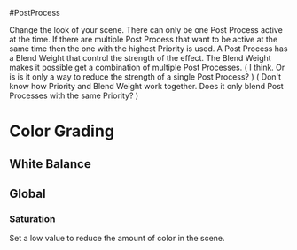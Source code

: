 #PostProcess

Change the look of your scene.
There can only be one Post Process active at the time.
If there are multiple Post Process that want to be active at the same time then the one with the highest Priority is used.
A Post Process has a Blend Weight that control the strength of the effect.
The Blend Weight makes it possible get a combination of multiple Post Processes.
(
I think.
Or is is it only a way to reduce the strength of a single Post Process?
)
(
Don't know how Priority and Blend Weight work together.
Does it only blend Post Processes with the same Priority?
)

# Color Grading
## White Balance
## Global
### Saturation
Set a low value to reduce the amount of color in the scene.

